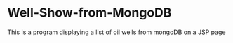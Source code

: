 # Well-Show-from-MongoDB
This is a program displaying a list of oil wells from mongoDB on a JSP page
